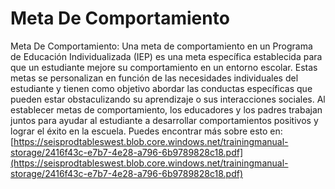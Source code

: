 # Meta De Comportamiento
Meta De Comportamiento: Una meta de comportamiento en un Programa de Educación Individualizada (IEP) es una meta específica establecida para que un estudiante mejore su comportamiento en un entorno escolar. Estas metas se personalizan en función de las necesidades individuales del estudiante y tienen como objetivo abordar las conductas específicas que pueden estar obstaculizando su aprendizaje o sus interacciones sociales. Al establecer metas de comportamiento, los educadores y los padres trabajan juntos para ayudar al estudiante a desarrollar comportamientos positivos y lograr el éxito en la escuela.
Puedes encontrar más sobre esto en: [https://seisprodtableswest.blob.core.windows.net/trainingmanual-storage/2416f43c-e7b7-4e28-a796-6b9789828c18.pdf](https://seisprodtableswest.blob.core.windows.net/trainingmanual-storage/2416f43c-e7b7-4e28-a796-6b9789828c18.pdf)